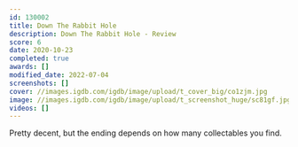 ```yaml
---
id: 130002
title: Down The Rabbit Hole
description: Down The Rabbit Hole - Review
score: 6
date: 2020-10-23
completed: true
awards: []
modified_date: 2022-07-04
screenshots: []
cover: //images.igdb.com/igdb/image/upload/t_cover_big/co1zjm.jpg
image: //images.igdb.com/igdb/image/upload/t_screenshot_huge/sc81gf.jpg
videos: []
---
```

Pretty decent, but the ending depends on how many collectables you find.